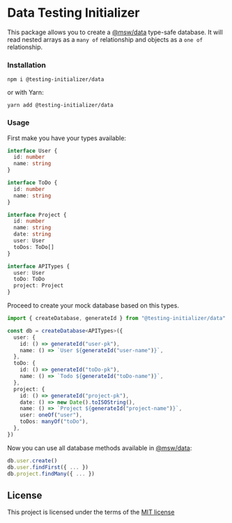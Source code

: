 # Data Testing Initializer

This package allows you to create a [@msw/data]("https://github.com/mswts/data") type-safe database. It will read nested
arrays as a `many of` relationship and objects as a `one of` relationship.

### Installation

```shell
npm i @testing-initializer/data
```

or with Yarn:

```shell
yarn add @testing-initializer/data
```

### Usage

First make you have your types available:

```ts
interface User {
  id: number
  name: string
}

interface ToDo {
  id: number
  name: string
}

interface Project {
  id: number
  name: string
  date: string
  user: User
  toDos: ToDo[]
}

interface APITypes {
  user: User
  toDo: ToDo
  project: Project
}
```

Proceed to create your mock database based on this types.

```ts
import { createDatabase, generateId } from "@testing-initializer/data"

const db = createDatabase<APITypes>({
  user: {
    id: () => generateId("user-pk"),
    name: () => `User ${generateId("user-name")}`,
  },
  toDo: {
    id: () => generateId("toDo-pk"),
    name: () => `Todo ${generateId("toDo-name")}`,
  },
  project: {
    id: () => generateId("project-pk"),
    date: () => new Date().toISOString(),
    name: () => `Project ${generateId("project-name")}`,
    user: oneOf("user"),
    toDos: manyOf("toDo"),
  },
})
```

Now you can use all database methods available in [@msw/data]("https://github.com/mswts/data"):

```ts
db.user.create()
db.user.findFirst({ ... })
db.project.findMany({ ... })
```

## License

This project is licensed under the terms of the
[MIT license](https://github.com/JoseRFelix/testing-initializer/blob/main/LICENSEr)
